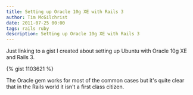 ```yaml
---
title: Setting up Oracle 10g XE with Rails 3
author: Tim McGilchrist
date: 2011-07-25 00:00
tags: rails ruby
description: Setting up Oracle 10g XE with Rails 3
---
```

Just linking to a gist I created about setting up Ubuntu with Oracle 10g XE and Rails 3.

{% gist 1103621 %}

The Oracle gem works for most of the common cases but it's quite clear that in
the Rails world it isn't a first class citizen.
